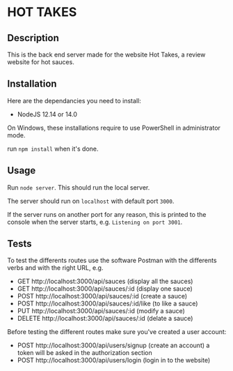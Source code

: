 # HOT TAKES #

## Description ##

This is the back end server made for the website Hot Takes, a review website for hot sauces.

## Installation ##

Here are the dependancies you need to install:

- NodeJS 12.14 or 14.0

On Windows, these installations require to use PowerShell in administrator mode.

run `npm install` when it's done.


## Usage ##

Run `node server`. This should run the local server.

The server should run on `localhost` with default port `3000`. 

If the server runs on another port for any reason, this is printed to the console when the server starts, e.g. `Listening on port 3001`.

## Tests ##

To test the differents routes use the software Postman with the differents verbs and with the right URL, e.g. 
- GET http://localhost:3000/api/sauces (display all the sauces)
- GET http://localhost:3000/api/sauces/:id (display one sauce)
- POST http://localhost:3000/api/sauces/:id (create a sauce)
- POST http://localhost:3000/api/sauces/:id/like (to like a sauce)
- PUT http://localhost:3000/api/sauces/:id (modify a sauce)
- DELETE http://localhost:3000/api/sauces/:id (delate a sauce)

Before testing the different routes make sure you've created a user account:
- POST http://localhost:3000/api/users/signup (create an account) a token will be asked in the authorization section
- POST http://localhost:3000/api/users/login (login in to the website)
